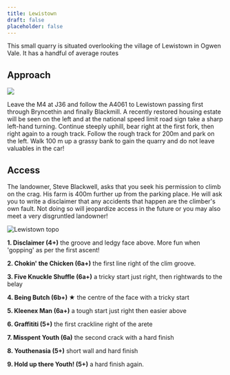 ```yaml
---
title: Lewistown
draft: false
placeholder: false
---
```


This small quarry is situated overlooking the village of Lewistown in Ogwen Vale. It has a handful of average routes

## Approach

![](/img/south-wales/south-east-sandstone/Lewis.jpg)

Leave the M4 at J36 and follow the A4061 to Lewistown passing first through Bryncethin and finally Blackmill. A recently restored housing estate will be seen on the left and at the national speed limit road sign take a sharp left-hand turning. Continue steeply uphill, bear right at the first fork, then right again to a rough track. Follow the rough track for 200m and park on the left. Walk 100 m up a grassy bank to gain the quarry and do not leave valuables in the car!

## Access

The landowner, Steve Blackwell, asks that you seek his permission to climb on the crag. His farm is 400m further up from the parking place. He will ask you to write a disclaimer that any accidents that happen are the climber's own fault. Not doing so will jeopardize access in the future or you may also meet a very disgruntled landowner!

![Lewistown topo](/img/south-wales/south-east-sandstone/Lewistown-copy.jpg)

**1. Disclaimer (4+)** the groove and ledgy face above. More fun when 'gopping' as per the first ascent!

**2. Chokin' the Chicken (6a+)** the first line right of the clim groove.

**3. Five Knuckle Shuffle (6a+)** a tricky start just right, then rightwards to the belay

**4. Being Butch (6b+) ★** the centre of the face with a tricky start

**5. Kleenex Man (6a+)** a tough start just right then easier above

**6. Graffititi (5+)** the first crackline right of the arete

**7. Misspent Youth (6a)** the second crack with a hard finish

**8. Youthenasia (5+)** short wall and hard finish

**9. Hold up there Youth! (5+)** a hard finish again.